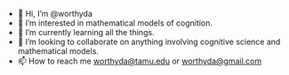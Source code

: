 - 👋 Hi, I’m @worthyda
- 👀 I’m interested in mathematical models of cognition.
- 🌱 I’m currently learning all the things.
- 💞️ I’m looking to collaborate on anything involving cognitive science and mathematical models.
- 📫 How to reach me worthyda@tamu.edu or worthyda@gmail.com

<!---
worthyda/worthyda is a ✨ special ✨ repository because its `README.md` (this file) appears on your GitHub profile.
You can click the Preview link to take a look at your changes.
--->
